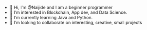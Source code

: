 - 👋 Hi, I’m @Naijide and I am a beginner programmer
- 👀 I’m interested in Blockchain, App dev, and Data Science.
- 🌱 I’m currently learning Java and Python.
- 💞️ I’m looking to collaborate on interesting, creative, small projects


<!---
Naijide/Naijide is a ✨ special ✨ repository because its `README.md` (this file) appears on your GitHub profile.
You can click the Preview link to take a look at your changes.
--->

